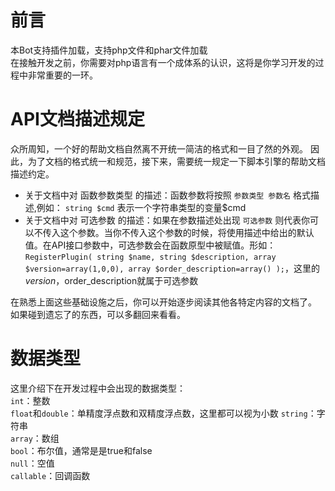 # 前言
本Bot支持插件加载，支持php文件和phar文件加载  
在接触开发之前，你需要对php语言有一个成体系的认识，这将是你学习开发的过程中非常重要的一环。
# API文档描述规定
众所周知，一个好的帮助文档自然离不开统一简洁的格式和一目了然的外观。
因此，为了文档的格式统一和规范，接下来，需要统一规定一下脚本引擎的帮助文档描述约定。
* 关于文档中对 函数参数类型 的描述：函数参数将按照 `参数类型 参数名` 格式描述,例如： `string $cmd` 表示一个字符串类型的变量$cmd  
* 关于文档中对 可选参数 的描述：如果在参数描述处出现 `可选参数` 则代表你可以不传入这个参数。当你不传入这个参数的时候，将使用描述中给出的默认值。在API接口参数中，可选参数会在函数原型中被赋值。形如：`RegisterPlugin( string $name, string $description, array $version=array(1,0,0), array $order_description=array() );`，这里的$version，$order\_description就属于可选参数

在熟悉上面这些基础设施之后，你可以开始逐步阅读其他各特定内容的文档了。  
如果碰到遗忘了的东西，可以多翻回来看看。
# 数据类型
这里介绍下在开发过程中会出现的数据类型：  
`int`：整数  
`float`和`double`：单精度浮点数和双精度浮点数，这里都可以视为小数 
`string`：字符串  
`array`：数组  
`bool`：布尔值，通常是是true和false  
`null`：空值  
`callable`：回调函数
